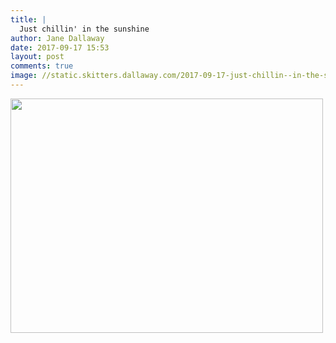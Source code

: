 ```yaml
---
title: |
  Just chillin' in the sunshine
author: Jane Dallaway
date: 2017-09-17 15:53
layout: post
comments: true
image: //static.skitters.dallaway.com/2017-09-17-just-chillin--in-the-sunshine-thumb-1-IMG-2471.JPG
---
```


<div>
        <a href="//static.skitters.dallaway.com/2017-09-17-just-chillin--in-the-sunshine-fullsize-1-IMG-2471.JPG">
          <img src="//static.skitters.dallaway.com/2017-09-17-just-chillin--in-the-sunshine-thumb-1-IMG-2471.JPG" width="500" height="375"/>
        </a>
      </div>


  
      